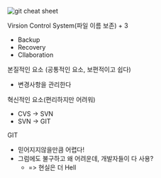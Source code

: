 ![git cheat sheet](https://www.git-tower.com/blog/content/posts/54-git-cheat-sheet/git-cheat-sheet-large01.png)



Virsion Control System(파일 이름 보존) + 3

- Backup 
- Recovery
- Cllaboration



본질적인 요소 (공통적인 요소, 보편적이고 쉽다)

- 변경사항을 관리한다



혁신적인 요소(편리하지만 어려워)

- CVS -> SVN
- SVN -> GIT



GIT

- 믿어지지않을만큼 어렵다!
- 그럼에도 불구하고 왜 어려운데, 개발자들이 다 사용?
  - => 현실은 더 Hell

